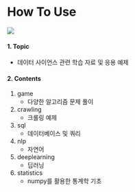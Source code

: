 # How To Use
<img src="https://user-images.githubusercontent.com/71831714/105029600-e693b980-5a95-11eb-8a57-3f54bdd5d93b.jpg"></img>

#### 1. Topic
- 데이터 사이언스 관련 학습 자료 및 응용 예제  

#### 2. Contents
1. game
    - 다양한 알고리즘 문제 풀이
2. crawling
    - 크롤링 예제
3. sql
    - 데이터베이스 및 쿼리
4. nlp
    - 자연어 
5. deeplearning
    - 딥러닝
6. statistics
    - numpy를 활용한 통계학 기초
